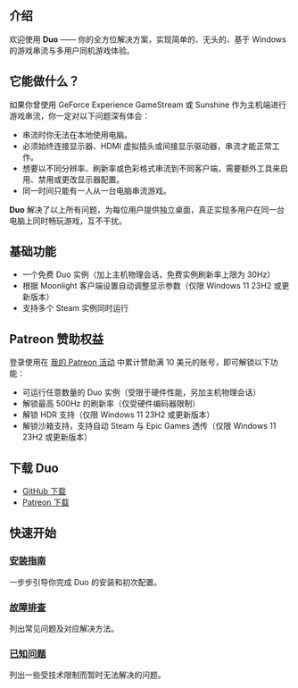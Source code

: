 ## 介绍

欢迎使用 **Duo** —— 你的全方位解决方案，实现简单的、无头的、基于 Windows 的游戏串流与多用户同机游戏体验。

## 它能做什么？

如果你曾使用 GeForce Experience GameStream 或 Sunshine 作为主机端进行游戏串流，你一定对以下问题深有体会：

* 串流时你无法在本地使用电脑。
* 必须始终连接显示器、HDMI 虚拟插头或间接显示驱动器，串流才能正常工作。
* 想要以不同分辨率、刷新率或色彩格式串流到不同客户端，需要额外工具来启用、禁用或更改显示器配置。
* 同一时间只能有一人从一台电脑串流游戏。

**Duo** 解决了以上所有问题，为每位用户提供独立桌面，真正实现多用户在同一台电脑上同时畅玩游戏，互不干扰。

## 基础功能

* 一个免费 Duo 实例（加上主机物理会话，免费实例刷新率上限为 30Hz）
* 根据 Moonlight 客户端设置自动调整显示参数（仅限 Windows 11 23H2 或更新版本）
* 支持多个 Steam 实例同时运行

## Patreon 赞助权益

登录使用在 [我的 Patreon 活动](https://patreon.com/blackseraph) 中累计赞助满 10 美元的账号，即可解锁以下功能：

* 可运行任意数量的 Duo 实例（受限于硬件性能，另加主机物理会话）
* 解锁最高 500Hz 的刷新率（仅受硬件编码器限制）
* 解锁 HDR 支持（仅限 Windows 11 23H2 或更新版本）
* 解锁沙箱支持，支持自动 Steam 与 Epic Games 透传（仅限 Windows 11 23H2 或更新版本）

## 下载 Duo

* [GitHub 下载](https://github.com/DuoStream/Duo/releases/latest)
* [Patreon 下载](https://www.patreon.com/posts/duo-1-pc-users-89568993)

## 快速开始

### [安装指南](https://github.com/DuoStream/Duo/wiki/Setup-Guide)

一步步引导你完成 Duo 的安装和初次配置。

### [故障排查](https://github.com/DuoStream/Duo/wiki/Troubleshooting)

列出常见问题及对应解决方法。

### [已知问题](https://github.com/DuoStream/Duo/wiki/Known-Issues)

列出一些受技术限制而暂时无法解决的问题。
